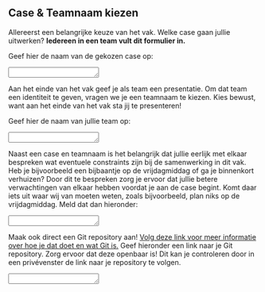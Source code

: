 ## Case & Teamnaam kiezen

Allereerst een belangrijke keuze van het vak. Welke case gaan jullie uitwerken? **Iedereen in een team vult dit formulier in.**

Geef hier de naam van de gekozen case op:
<textarea name="form[q1]" rows="1" required></textarea>

Aan het einde van het vak geef je als team een presentatie. Om dat team een identiteit te geven, vragen we je een teamnaam te kiezen. Kies bewust, want aan het einde van het vak sta jij te presenteren!

Geef hier de naam van jullie team op:
<textarea name="form[q2]" rows="1" required></textarea>

Naast een case en teamnaam is het belangrijk dat jullie eerlijk met elkaar bespreken wat eventuele constraints zijn bij de samenwerking in dit vak. Heb je bijvoorbeeld een bijbaantje op de vrijdagmiddag of ga je binnenkort verhuizen? Door dit te bespreken zorg je ervoor dat jullie betere verwachtingen van elkaar hebben voordat je aan de case begint. Komt daar iets uit waar wij van moeten weten, zoals bijvoorbeeld, plan niks op de vrijdagmiddag. Meld dat dan hieronder:

<textarea name="form[q3]" rows="1" required></textarea>

Maak ook direct een Git repository aan! [Volg deze link voor meer informatie over hoe je dat doet en wat Git is.](/naslag/git) Geef hieronder een link naar je Git repository. Zorg ervoor dat deze openbaar is! Dit kan je controleren door in een privévenster de link naar je repository te volgen.

<textarea name="form[q4]" rows="1" required></textarea>

